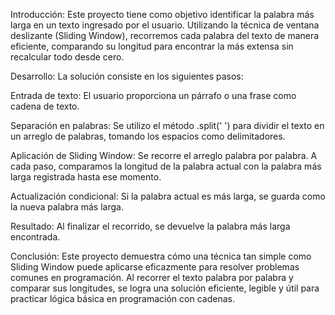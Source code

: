 Introducción:
Este proyecto tiene como objetivo identificar la palabra más larga en un texto ingresado por el usuario. Utilizando la técnica de ventana deslizante (Sliding Window), recorremos cada palabra del texto de manera eficiente, comparando su longitud para encontrar la más extensa sin recalcular todo desde cero.



Desarrollo:
La solución consiste en los siguientes pasos:

Entrada de texto: El usuario proporciona un párrafo o una frase como cadena de texto.

Separación en palabras: Se utilizo el método .split(' ') para dividir el texto en un arreglo de palabras, tomando los espacios como delimitadores.

Aplicación de Sliding Window: Se recorre el arreglo palabra por palabra. A cada paso, comparamos la longitud de la palabra actual con la palabra más larga registrada hasta ese momento.

Actualización condicional: Si la palabra actual es más larga, se guarda como la nueva palabra más larga.

Resultado: Al finalizar el recorrido, se devuelve la palabra más larga encontrada.



Conclusión:
Este proyecto demuestra cómo una técnica tan simple como Sliding Window puede aplicarse eficazmente para resolver problemas comunes en programación. Al recorrer el texto palabra por palabra y comparar sus longitudes, se logra una solución eficiente, legible y útil para practicar lógica básica en programación con cadenas.
